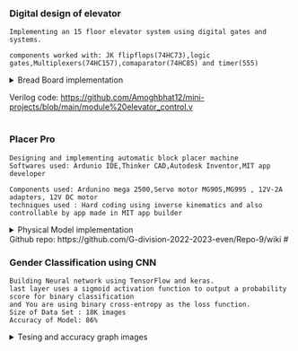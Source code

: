 ### Digital design of elevator
```
Implementing an 15 floor elevator system using digital gates and systems.

components worked with: JK flipflops(74HC73),logic gates,Multiplexers(74HC157),comaparator(74HC85) and timer(555)
```
<details >
<summary>Bread Board implementation</summary>
<img src="https://github.com/user-attachments/assets/049c8822-36be-4b0e-a37f-4d7c7b9f765a" width="650">
</details>

Verilog code:
https://github.com/Amoghbhat12/mini-projects/blob/main/module%20elevator_control.v
#
### Placer Pro
```
Designing and implementing automatic block placer machine
Softwares used: Ardunio IDE,Thinker CAD,Autodesk Inventor,MIT app developer

Components used: Ardunino mega 2500,Servo motor MG90S,MG995 , 12V-2A adapters, 12V DC motor
techniques used : Hard coding using inverse kinematics and also controllable by app made in MIT app builder

```
<details >
  <summary>Physical Model implementation</summary>

<img src="https://github.com/user-attachments/assets/520688e4-d273-4ef4-abb8-c3f728ba0733" width="450">
<img src="https://github.com/user-attachments/assets/078d9022-3a52-4342-af32-3aae9d61c340" width="450">
<img src="https://github.com/user-attachments/assets/f2cf060f-7d53-45a7-93a8-55e858f298cd" width="450">
</details>
Github repo:
https://github.com/G-division-2022-2023-even/Repo-9/wiki
#

### Gender Classification using CNN 
```
Building Neural network using TensorFlow and keras.
last layer uses a sigmoid activation function to output a probability score for binary classification
and You are using binary cross-entropy as the loss function.
Size of Data Set : 18K images
Accuracy of Model: 86%
```
<details>
<summary>Tesing and accuracy graph images</summary>

<img src="https://github.com/user-attachments/assets/bddec9ba-634f-49a0-945f-30bc09e96893" width="700">
<img src="https://github.com/user-attachments/assets/e818f593-ad36-436f-ba66-2248c489349f" width="400">
<img src="https://github.com/user-attachments/assets/7876a9b8-0967-42da-aacc-2dd7b37e7a9f" width="400">
</details>

